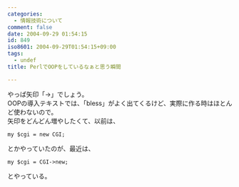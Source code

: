 ```yaml
---
categories:
  - 情報技術について
comment: false
date: 2004-09-29 01:54:15
id: 849
iso8601: 2004-09-29T01:54:15+09:00
tags:
  - undef
title: PerlでOOPをしているなぁと思う瞬間

---
```


<div class="entry-body">
                                 <p>やっぱ矢印「-&gt;」でしょう。<br />OOPの導入テキストでは、「bless」がよく出てくるけど、実際に作る時はほとんど使わないので。<br />
矢印をどんどん増やしたくて、以前は、</p>

<pre><code>my $cgi = new CGI;</code></pre>

<p>とかやっていたのが、最近は、</p>

<pre><code>my $cgi = CGI-&gt;new;</code></pre>

<p>とやっている。</p>
                              </div>
    	